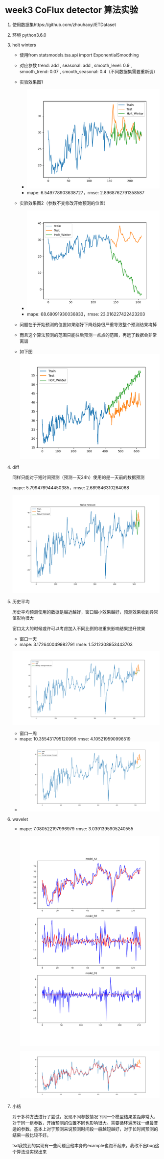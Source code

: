 #  week3 CoFlux detector 算法实验

1. 使用数据集https://github.com/zhouhaoyi/ETDataset
2. 环境 python3.6.0
3. holt winters

   * 使用from statsmodels.tsa.api import ExponentialSmoothing
   * 对应参数 trend: add , seasonal: add , smooth_level: 0.9 , smooth_trend: 0.07 , smooth_seasonal: 0.4（不同数据集需要重新调）
   * 实验效果图1

     * ![image-20210328001845999](week3_CoFlux_detector_experiment.assets/image-20210328001845999.png)
     * mape: 6.549778903638727，rmse: 2.8968762791358587
   * 实验效果图2（参数不变修改开始预测的位置）

     * ![image-20210328002156172](week3_CoFlux_detector_experiment.assets/image-20210328002156172.png)
     * mape: 68.68091930036833，rmse: 23.016227422423203
   * 问题在于开始预测的位置如果刚好下降趋势很严重导致整个预测结果垮掉
   * 而且这个算法预测的范围只能往后预测一点点的范围，再远了数据会非常离谱
   * 如下图![image-20210328002411811](week3_CoFlux_detector_experiment.assets/image-20210328002411811.png)

3. diff

   同样只能对于短时间预测（预测一天24h）使用的是一天前的数据预测

   mape: 5.799476944450385，rmse: 2.689846310264068

   

   ![image-20210328195021593](week3_CoFlux_detector_experiment.assets/image-20210328195021593.png)

4. 历史平均

   历史平均预测使用的数据是越近越好，窗口越小效果越好，预测效果收到异常值影响很大

   窗口太大的时候或许可以考虑加入不同比例的权重来影响结果提升效果

   * 窗口一天
   * mape: 3.172640049982791 rmse: 1.5212308953443703

   ![image-20210328213513361](week3_CoFlux_detector_experiment.assets/image-20210328213513361.png)

   * 窗口一周
   * mape: 10.355431795120996 rmse: 4.105219590996519
   * ![image-20210328213618105](week3_CoFlux_detector_experiment.assets/image-20210328213618105.png)

5. wavelet

   * mape: 7.080522197996979 rmse: 3.0391395905240555

     ![image-20210328232255310](week3_CoFlux_detector_experiment.assets/image-20210328232255310.png)

     ![image-20210328232230841](week3_CoFlux_detector_experiment.assets/image-20210328232230841.png)

6. 小结

   对于多种方法进行了尝试，发现不同参数情况下同一个模型结果差距非常大，对于同一组参数，开始预测的位置不同也影响很大。需要循环遍历找一组最普适的参数。基本上对于预测来说预测时间段一般越短越好，对于长时间预测的结果一般比较不好。

   tsd我找到的实现有一些问题且他本身的example也跑不起来，我改不出bug这个算法没实现出来

   





